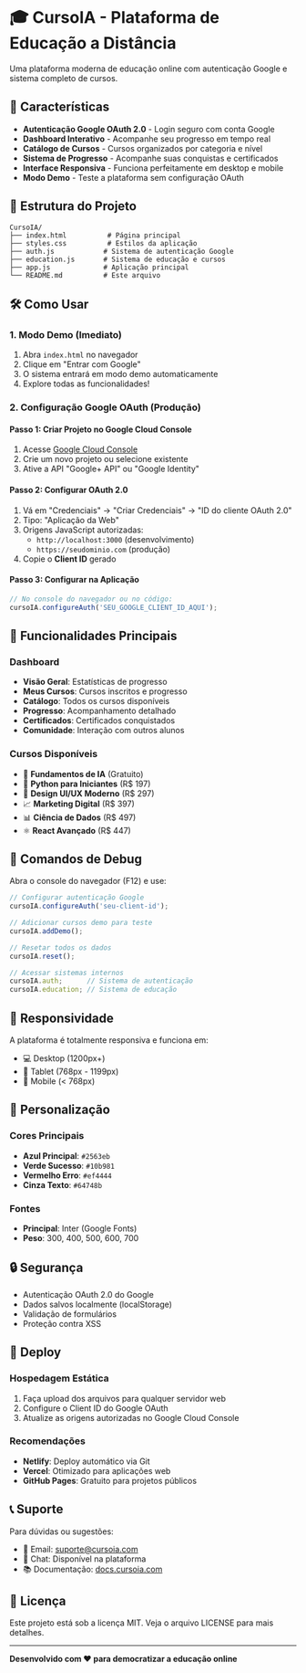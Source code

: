 # 🎓 CursoIA - Plataforma de Educação a Distância

Uma plataforma moderna de educação online com autenticação Google e sistema completo de cursos.

## 🚀 Características

- **Autenticação Google OAuth 2.0** - Login seguro com conta Google
- **Dashboard Interativo** - Acompanhe seu progresso em tempo real
- **Catálogo de Cursos** - Cursos organizados por categoria e nível
- **Sistema de Progresso** - Acompanhe suas conquistas e certificados
- **Interface Responsiva** - Funciona perfeitamente em desktop e mobile
- **Modo Demo** - Teste a plataforma sem configuração OAuth

## 📁 Estrutura do Projeto

```
CursoIA/
├── index.html          # Página principal
├── styles.css          # Estilos da aplicação
├── auth.js            # Sistema de autenticação Google
├── education.js       # Sistema de educação e cursos
├── app.js             # Aplicação principal
└── README.md          # Este arquivo
```

## 🛠️ Como Usar

### 1. Modo Demo (Imediato)
1. Abra `index.html` no navegador
2. Clique em "Entrar com Google" 
3. O sistema entrará em modo demo automaticamente
4. Explore todas as funcionalidades!

### 2. Configuração Google OAuth (Produção)

#### Passo 1: Criar Projeto no Google Cloud Console
1. Acesse [Google Cloud Console](https://console.cloud.google.com/)
2. Crie um novo projeto ou selecione existente
3. Ative a API "Google+ API" ou "Google Identity"

#### Passo 2: Configurar OAuth 2.0
1. Vá em "Credenciais" → "Criar Credenciais" → "ID do cliente OAuth 2.0"
2. Tipo: "Aplicação da Web"
3. Origens JavaScript autorizadas:
   - `http://localhost:3000` (desenvolvimento)
   - `https://seudominio.com` (produção)
4. Copie o **Client ID** gerado

#### Passo 3: Configurar na Aplicação
```javascript
// No console do navegador ou no código:
cursoIA.configureAuth('SEU_GOOGLE_CLIENT_ID_AQUI');
```

## 🎯 Funcionalidades Principais

### Dashboard
- **Visão Geral**: Estatísticas de progresso
- **Meus Cursos**: Cursos inscritos e progresso
- **Catálogo**: Todos os cursos disponíveis
- **Progresso**: Acompanhamento detalhado
- **Certificados**: Certificados conquistados
- **Comunidade**: Interação com outros alunos

### Cursos Disponíveis
- 🤖 **Fundamentos de IA** (Gratuito)
- 🐍 **Python para Iniciantes** (R$ 197)
- 🎨 **Design UI/UX Moderno** (R$ 297)
- 📈 **Marketing Digital** (R$ 397)
- 📊 **Ciência de Dados** (R$ 497)
- ⚛️ **React Avançado** (R$ 447)

## 🔧 Comandos de Debug

Abra o console do navegador (F12) e use:

```javascript
// Configurar autenticação Google
cursoIA.configureAuth('seu-client-id');

// Adicionar cursos demo para teste
cursoIA.addDemo();

// Resetar todos os dados
cursoIA.reset();

// Acessar sistemas internos
cursoIA.auth;      // Sistema de autenticação
cursoIA.education; // Sistema de educação
```

## 📱 Responsividade

A plataforma é totalmente responsiva e funciona em:
- 💻 Desktop (1200px+)
- 📱 Tablet (768px - 1199px)
- 📱 Mobile (< 768px)

## 🎨 Personalização

### Cores Principais
- **Azul Principal**: `#2563eb`
- **Verde Sucesso**: `#10b981`
- **Vermelho Erro**: `#ef4444`
- **Cinza Texto**: `#64748b`

### Fontes
- **Principal**: Inter (Google Fonts)
- **Peso**: 300, 400, 500, 600, 700

## 🔒 Segurança

- Autenticação OAuth 2.0 do Google
- Dados salvos localmente (localStorage)
- Validação de formulários
- Proteção contra XSS

## 🚀 Deploy

### Hospedagem Estática
1. Faça upload dos arquivos para qualquer servidor web
2. Configure o Client ID do Google OAuth
3. Atualize as origens autorizadas no Google Cloud Console

### Recomendações
- **Netlify**: Deploy automático via Git
- **Vercel**: Otimizado para aplicações web
- **GitHub Pages**: Gratuito para projetos públicos

## 📞 Suporte

Para dúvidas ou sugestões:
- 📧 Email: suporte@cursoia.com
- 💬 Chat: Disponível na plataforma
- 📚 Documentação: [docs.cursoia.com](https://docs.cursoia.com)

## 📄 Licença

Este projeto está sob a licença MIT. Veja o arquivo LICENSE para mais detalhes.

---

**Desenvolvido com ❤️ para democratizar a educação online**
